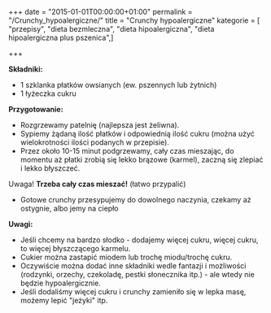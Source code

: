 +++
date = "2015-01-01T00:00:00+01:00"
permalink = "/Crunchy_hypoalergiczne/"
title = "Crunchy hypoalergiczne"
kategorie = [ "przepisy", "dieta bezmleczna", "dieta hipoalergiczna", "dieta hipoalergiczna plus pszenica",]

+++

**Składniki:**

-   1 szklanka płatków owsianych (ew. pszennych lub żytnich)
-   1 łyżeczka cukru

**Przygotowanie:**

-   Rozgrzewamy patelnię (najlepsza jest żeliwna).
-   Sypiemy żądaną ilość płatków i odpowiednią ilość cukru (można użyć wielokrotności ilości podanych w przepisie).
-   Przez około 10-15 minut podgrzewamy, cały czas mieszając, do momentu aż płatki zrobią się lekko brązowe (karmel), zaczną się zlepiać i lekko błyszczeć.

Uwaga! **Trzeba cały czas mieszać!** (łatwo przypalić)

-   Gotowe crunchy przesypujemy do dowolnego naczynia, czekamy aż ostygnie, albo jemy na ciepło

**Uwagi:**

-   Jeśli chcemy na bardzo słodko - dodajemy więcej cukru, więcej cukru, to więcej błyszczącego karmelu.
-   Cukier można zastapić miodem lub trochę miodu/trochę cukru.
-   Oczywiście można dodać inne składniki wedle fantazji i możliwości (rodzynki, orzechy, czekoladę, pestki słonecznika itp.) - ale wtedy nie będzie hypoalergicznie.
-   Jeśli dodaliśmy więcej cukru i crunchy zamieniło się w lepka masę, możemy lepić "jeżyki" itp.
